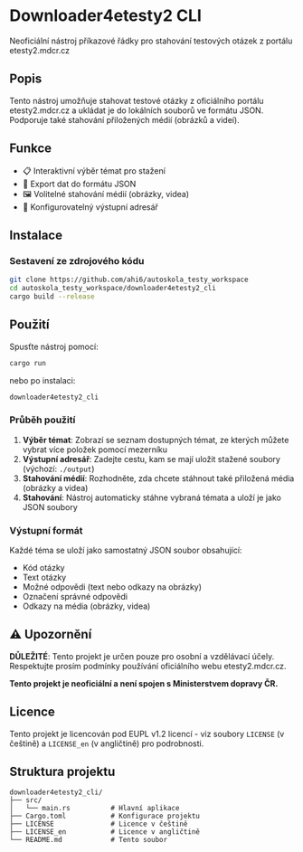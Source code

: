 # Downloader4etesty2 CLI

Neoficiální nástroj příkazové řádky pro stahování testových otázek z portálu etesty2.mdcr.cz

## Popis

Tento nástroj umožňuje stahovat testové otázky z oficiálního portálu etesty2.mdcr.cz a ukládat je do lokálních souborů ve formátu JSON. Podporuje také stahování přiložených médií (obrázků a videí).

## Funkce

- 📋 Interaktivní výběr témat pro stažení
- 💾 Export dat do formátu JSON
- 🖼️ Volitelné stahování médií (obrázky, videa)
- 📁 Konfigurovatelný výstupní adresář

## Instalace

### Sestavení ze zdrojového kódu

```bash
git clone https://github.com/ahi6/autoskola_testy_workspace
cd autoskola_testy_workspace/downloader4etesty2_cli
cargo build --release
```

## Použití

Spusťte nástroj pomocí:

```bash
cargo run
```

nebo po instalaci:

```bash
downloader4etesty2_cli
```

### Průběh použití

1. **Výběr témat**: Zobrazí se seznam dostupných témat, ze kterých můžete vybrat více položek pomocí mezerníku
2. **Výstupní adresář**: Zadejte cestu, kam se mají uložit stažené soubory (výchozí: `./output`)
3. **Stahování médií**: Rozhodněte, zda chcete stáhnout také přiložená média (obrázky a videa)
4. **Stahování**: Nástroj automaticky stáhne vybraná témata a uloží je jako JSON soubory

### Výstupní formát

Každé téma se uloží jako samostatný JSON soubor obsahující:
- Kód otázky
- Text otázky
- Možné odpovědi (text nebo odkazy na obrázky)
- Označení správné odpovědi
- Odkazy na média (obrázky, videa)

## ⚠️ Upozornění

**DŮLEŽITÉ**: Tento projekt je určen pouze pro osobní a vzdělávací účely. Respektujte prosím podmínky používání oficiálního webu etesty2.mdcr.cz.

**Tento projekt je neoficiální a není spojen s Ministerstvem dopravy ČR.**

## Licence

Tento projekt je licencován pod EUPL v1.2 licencí - viz soubory `LICENSE` (v češtině) a `LICENSE_en` (v angličtině) pro podrobnosti.

## Struktura projektu

```
downloader4etesty2_cli/
├── src/
│   └── main.rs          # Hlavní aplikace
├── Cargo.toml           # Konfigurace projektu
├── LICENSE              # Licence v češtině
├── LICENSE_en           # Licence v angličtině
└── README.md            # Tento soubor
```
